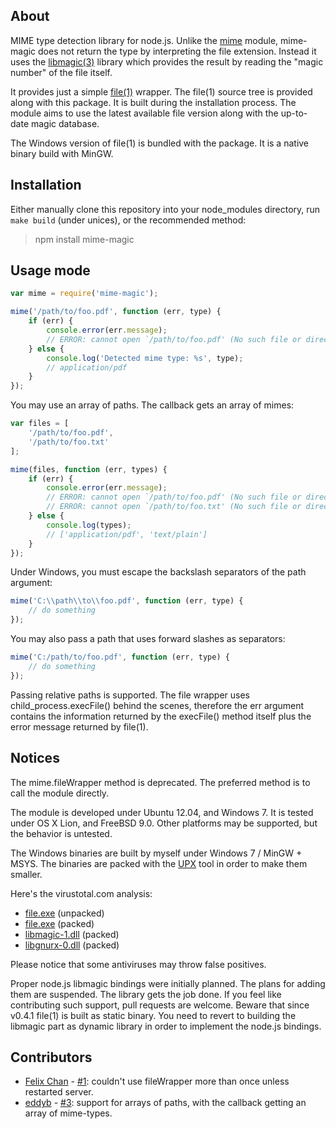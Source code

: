 ## About

MIME type detection library for node.js. Unlike the [mime](https://github.com/broofa/node-mime) module, mime-magic does not return the type by interpreting the file extension. Instead it uses the [libmagic(3)](http://linux.die.net/man/3/libmagic) library which provides the result by reading the "magic number" of the file itself.

It provides just a simple [file(1)](http://linux.die.net/man/1/file) wrapper. The file(1) source tree is provided along with this package. It is built during the installation process. The module aims to use the latest available file version along with the up-to-date magic database.

The Windows version of file(1) is bundled with the package. It is a native binary build with MinGW.

## Installation

Either manually clone this repository into your node_modules directory, run `make build` (under unices), or the recommended method:

> npm install mime-magic

## Usage mode

```javascript
var mime = require('mime-magic');

mime('/path/to/foo.pdf', function (err, type) {
	if (err) {
		console.error(err.message);
		// ERROR: cannot open `/path/to/foo.pdf' (No such file or directory)
	} else {
		console.log('Detected mime type: %s', type);
		// application/pdf
	}
});
```

You may use an array of paths. The callback gets an array of mimes:

```javascript
var files = [
	'/path/to/foo.pdf',
	'/path/to/foo.txt'
];

mime(files, function (err, types) {
	if (err) {
		console.error(err.message);
		// ERROR: cannot open `/path/to/foo.pdf' (No such file or directory)
		// ERROR: cannot open `/path/to/foo.txt' (No such file or directory)
	} else {
		console.log(types);
		// ['application/pdf', 'text/plain']
	}
});
```

Under Windows, you must escape the backslash separators of the path argument:

```javascript
mime('C:\\path\\to\\foo.pdf', function (err, type) {
	// do something
});
```

You may also pass a path that uses forward slashes as separators:

```javascript
mime('C:/path/to/foo.pdf', function (err, type) {
	// do something
});
```

Passing relative paths is supported. The file wrapper uses child_process.execFile() behind the scenes, therefore the err argument contains the information returned by the execFile() method itself plus the error message returned by file(1).

## Notices

The mime.fileWrapper method is deprecated. The preferred method is to call the module directly.

The module is developed under Ubuntu 12.04, and Windows 7. It is tested under OS X Lion, and FreeBSD 9.0. Other platforms may be supported, but the behavior is untested.

The Windows binaries are built by myself under Windows 7 / MinGW + MSYS. The binaries are packed with the [UPX](http://upx.sourceforge.net/) tool in order to make them smaller.

Here's the virustotal.com analysis:

 * [file.exe](https://www.virustotal.com/file/8e4b6b373538ff98be4df14af0f6ccbd6b1306febc0a37a2a5c7d26f6d8f30f6/analysis/1330428088/) (unpacked)
 * [file.exe](https://www.virustotal.com/file/bf1a01443588e75be0a0b674da0d0467e4203833c4de7a9a1507bffe46a57830/analysis/1330427980/) (packed)
 * [libmagic-1.dll](https://www.virustotal.com/file/0543b99145a57ab425fe48c7613ff85c32185554e6539df1df1ddaf8584755d8/analysis/1330428015/) (packed)
 * [libgnurx-0.dll](https://www.virustotal.com/file/fabb4a8ace8b841e418293fbd41fcb14dd851b1c1e33acd0414669a500cc9540/analysis/1330428002/) (packed)

Please notice that some antiviruses may throw false positives.

Proper node.js libmagic bindings were initially planned. The plans for adding them are suspended. The library gets the job done. If you feel like contributing such support, pull requests are welcome. Beware that since v0.4.1 file(1) is built as static binary. You need to revert to building the libmagic part as dynamic library in order to implement the node.js bindings.

## Contributors

 * [Felix Chan](https://github.com/felixchan) - [#1](https://github.com/SaltwaterC/mime-magic/pull/1): couldn't use fileWrapper more than once unless restarted server.
 * [eddyb](https://github.com/eddyb) - [#3](https://github.com/SaltwaterC/mime-magic/pull/3): support for arrays of paths, with the callback getting an array of mime-types.
